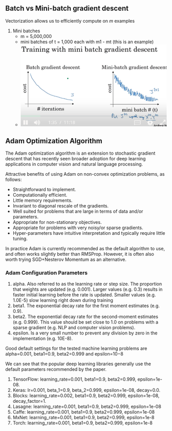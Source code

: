## Batch vs Mini-batch gradient descent

Vectorization allows us to efficiently compute on *m* examples

1. Mini batches
   - m = 5,000,000
   - mini batches of t = 1,000 each with m1 - mt (this is an example)
   - ![YAH](images/batch-vs-mini.png)

## Adam Optimization Algorithm

The Adam optimization algorithm is an extension to stochastic gradient descent that has recently seen broader adoption for deep learning applications in computer vision and natural language processing.

Attractive benefits of using Adam on non-convex optimization problems, as follows:
   - Straightforward to implement.
   - Computationally efficient.
   - Little memory requirements.
   - Invariant to diagonal rescale of the gradients.
   - Well suited for problems that are large in terms of data and/or parameters.
   - Appropriate for non-stationary objectives.
   - Appropriate for problems with very noisy/or sparse gradients.
   - Hyper-parameters have intuitive interpretation and typically require little tuning.

In practice Adam is currently recommended as the default algorithm to use, and often works slightly better than RMSProp. However, it is often also worth trying SGD+Nesterov Momentum as an alternative.

### Adam Configuration Parameters
1. alpha. Also referred to as the learning rate or step size. The proportion that weights are updated (e.g. 0.001). Larger values (e.g. 0.3) results in faster initial learning before the rate is updated. Smaller values (e.g. 1.0E-5) slow learning right down during training
2. beta1. The exponential decay rate for the first moment estimates (e.g. 0.9).
3. beta2. The exponential decay rate for the second-moment estimates (e.g. 0.999). This value should be set close to 1.0 on problems with a sparse gradient (e.g. NLP and computer vision problems).
4. epsilon. Is a very small number to prevent any division by zero in the implementation (e.g. 10E-8).

Good default settings for the tested machine learning problems are alpha=0.001, beta1=0.9, beta2=0.999 and epsilon=10−8

We can see that the popular deep learning libraries generally use the default parameters recommended by the paper.

1. TensorFlow: learning_rate=0.001, beta1=0.9, beta2=0.999, epsilon=1e-08.
2. Keras: lr=0.001, beta_1=0.9, beta_2=0.999, epsilon=1e-08, decay=0.0.
3. Blocks: learning_rate=0.002, beta1=0.9, beta2=0.999, epsilon=1e-08, decay_factor=1.
4. Lasagne: learning_rate=0.001, beta1=0.9, beta2=0.999, epsilon=1e-08
5. Caffe: learning_rate=0.001, beta1=0.9, beta2=0.999, epsilon=1e-08
6. MxNet: learning_rate=0.001, beta1=0.9, beta2=0.999, epsilon=1e-8
7. Torch: learning_rate=0.001, beta1=0.9, beta2=0.999, epsilon=1e-8